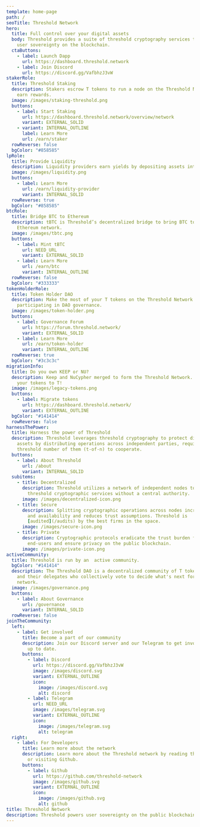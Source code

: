 ```yaml
---
template: home-page
path: /
seoTitle: Threshold Network
hero:
  title: Full control over your digital assets
  body: Threshold provides a suite of threshold cryptography services that power
    user sovereignty on the blockchain.
  ctaButtons:
    - label: Launch Dapp
      url: https://dashboard.threshold.network
    - label: Join Discord
      url: https://discord.gg/VafbhzJ3vW
stakerRole:
  title: Threshold Staking
  description: Stakers escrow T tokens to run a node on the Threshold Network and
    earn rewards.
  image: /images/staking-threshold.png
  buttons:
    - label: Start Staking
      url: https://dashboard.threshold.network/overview/network
      variant: EXTERNAL_SOLID
    - variant: INTERNAL_OUTLINE
      label: Learn More
      url: /earn/staker
  rowReverse: false
  bgColor: "#858585"
lpRole:
  title: Provide Liquidity
  description: Liquidity providers earn yields by depositing assets into liquidity pools.
  image: /images/liquidity.png
  buttons:
    - label: Learn More
      url: /earn/liquidity-provider
      variant: INTERNAL_SOLID
  rowReverse: true
  bgColor: "#858585"
btcRole:
  title: Bridge BTC to Ethereum
  description: tBTC is Threshold’s decentralized bridge to bring BTC to the
    Ethereum network.
  image: /images/tbtc.png
  buttons:
    - label: Mint tBTC
      url: NEED_URL
      variant: EXTERNAL_SOLID
    - label: Learn More
      url: /earn/btc
      variant: INTERNAL_OUTLINE
  rowReverse: false
  bgColor: "#333333"
tokenHolderRole:
  title: Token Holder DAO
  description: Make the most of your T tokens on the Threshold Network by
    participating in DAO governance.
  image: /images/token-holder.png
  buttons:
    - label: Governance Forum
      url: https://forum.threshold.network/
      variant: EXTERNAL_SOLID
    - label: Learn More
      url: /earn/token-holder
      variant: INTERNAL_OUTLINE
  rowReverse: true
  bgColor: "#3c3c3c"
migrationInfo:
  title: Do you own KEEP or NU?
  description: Keep and NuCypher merged to form the Threshold Network. Migrate
    your tokens to T!
  image: /images/legacy-tokens.png
  buttons:
    - label: Migrate tokens
      url: https://dashboard.threshold.network/
      variant: EXTERNAL_OUTLINE
  bgColor: "#141414"
  rowReverse: false
harnessThePower:
  title: Harness the power of Threshold
  description: Threshold leverages threshold cryptography to protect digital
    assets by distributing operations across independent parties, requiring some
    threshold number of them (t-of-n) to cooperate.
  buttons:
    - label: About Threshold
      url: /about
      variant: INTERNAL_SOLID
  subitems:
    - title: Decentralized
      description: Threshold utilizes a network of independent nodes to provide
        threshold cryptographic services without a central authority.
      image: /images/decentralized-icon.png
    - title: Secure
      description: Splitting cryptographic operations across nodes increases security
        and availability and reduces trust assumptions. Threshold is
        [audited](/audits) by the best firms in the space.
      image: /images/secure-icon.png
    - title: Private
      description: Cryptographic protocols eradicate the trust burden forced on
        end-users and ensure privacy on the public blockchain.
      image: /images/private-icon.png
activeCommunity:
  title: Threshold is run by an  active community.
  bgColor: "#141414"
  description: The Threshold DAO is a decentralized community of T token holders
    and their delegates who collectively vote to decide what's next for the
    network.
  image: /images/governance.png
  buttons:
    - label: About Governance
      url: /governance
      variant: INTERNAL_SOLID
  rowReverse: false
joinTheCommunity:
  left:
    - label: Get involved
      title: Become a part of our community
      description: Join our Discord server and our Telegram to get involved and stay
        up to date.
      buttons:
        - label: Discord
          url: https://discord.gg/VafbhzJ3vW
          image: /images/discord.svg
          variant: EXTERNAL_OUTLINE
          icon:
            image: /images/discord.svg
            alt: discord
        - label: Telegram
          url: NEED_URL
          image: /images/telegram.svg
          variant: EXTERNAL_OUTLINE
          icon:
            image: /images/telegram.svg
            alt: telegram
  right:
    - label: For Developers
      title: Learn more about the network
      description: Learn more about the Threshold network by reading the documentation
        or visiting Github.
      buttons:
        - label: Github
          url: https://github.com/threshold-network
          image: /images/github.svg
          variant: EXTERNAL_OUTLINE
          icon:
            image: /images/github.svg
            alt: github
title: Threshold Network
description: Threshold powers user sovereignty on the public blockchain.
---
```

